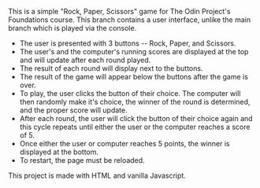 This is a simple "Rock, Paper, Scissors" game for The Odin Project's Foundations course. This branch contains a user interface, unlike the main branch which is played via the console.

 - The user is presented with 3 buttons -- Rock, Paper, and Scissors.
 - The user's and the computer's running scores are displayed at the top and will update after each round played.
 - The result of each round will display next to the buttons.
 - The result of the game will appear below the buttons after the game is over.
 - To play, the user clicks the button of their choice. The computer will then randomly make it's choice, the winner of the round is determined, and the proper score will update.
 - After each round, the user will click the button of their choice again and this cycle repeats until either the user or the computer reaches a score of 5.
 - Once either the user or computer reaches 5 points, the winner is displayed at the bottom.
 - To restart, the page must be reloaded.

This project is made with HTML and vanilla Javascript.
